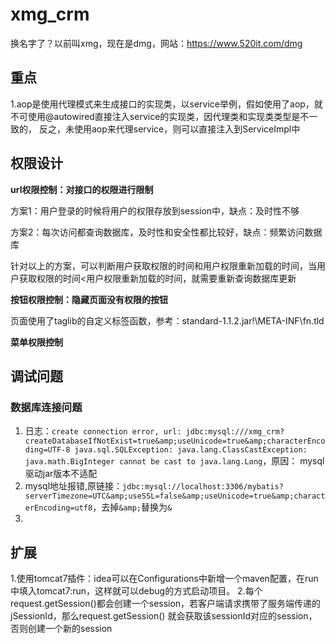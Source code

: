 # xmg_crm

换名字了？以前叫xmg，现在是dmg，网站：https://www.520it.com/dmg

## 重点

1.aop是使用代理模式来生成接口的实现类，以service举例，假如使用了aop，就不可使用@autowired直接注入service的实现类，因代理类和实现类类型是不一致的，
反之，未使用aop来代理service，则可以直接注入到ServiceImpl中

## 权限设计

**url权限控制：对接口的权限进行限制**

方案1：用户登录的时候将用户的权限存放到session中，缺点：及时性不够

方案2：每次访问都查询数据库，及时性和安全性都比较好，缺点：频繁访问数据库

针对以上的方案，可以判断用户获取权限的时间和用户权限重新加载的时间，当用户获取权限的时间<用户权限重新加载的时间，就需要重新查询数据库更新

**按钮权限控制：隐藏页面没有权限的按钮**

页面使用了taglib的自定义标签函数，参考：standard-1.1.2.jar!\META-INF\fn.tld

**菜单权限控制**

## 调试问题

### 数据库连接问题

1. 日志：`create connection error, url: jdbc:mysql:///xmg_crm?createDatabaseIfNotExist=true&amp;useUnicode=true&amp;characterEncoding=UTF-8
   java.sql.SQLException: java.lang.ClassCastException: java.math.BigInteger cannot be cast to java.lang.Long`，原因：
   mysql驱动jar版本不适配
2. mysql地址报错,原链接：`jdbc:mysql://localhost:3306/mybatis?
   serverTimezone=UTC&amp;useSSL=false&amp;useUnicode=true&amp;characterEncoding=utf8`，去掉`&amp;`替换为`&`
3. 


## 扩展

1.使用tomcat7插件：idea可以在Configurations中新增一个maven配置，在run中填入tomcat7:run，这样就可以debug的方式启动项目。
2.每个request.getSession()都会创建一个session，若客户端请求携带了服务端传递的jSessionId，那么request.getSession()
就会获取该sessionId对应的session，否则创建一个新的session